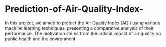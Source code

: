 # Prediction-of-Air-Quality-Index-
In this project, we aimed to predict the Air Quality Index (AQI) using various machine learning techniques, presenting a comparative analysis of their performance. The motivation stems from the critical impact of air quality on public health and the environment. 
